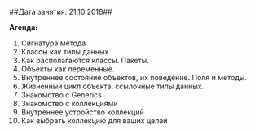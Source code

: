 ##Дата занятия: 21.10.2016##

**Агенда:**

1. Сигнатура метода
1. Классы как типы данных
1. Как располагаются классы. Пакеты. 
1. Объекты как переменные.
1. Внутреннее состояние объектов, их поведение. Поля и методы.
1. Жизненный цикл объекта, ссылочные типы данных.
1. Знакомство с Generics
1. Знакомство с коллекциями
1. Внутреннее устройство коллекций
1. Как выбрать коллекцию для ваших целей
